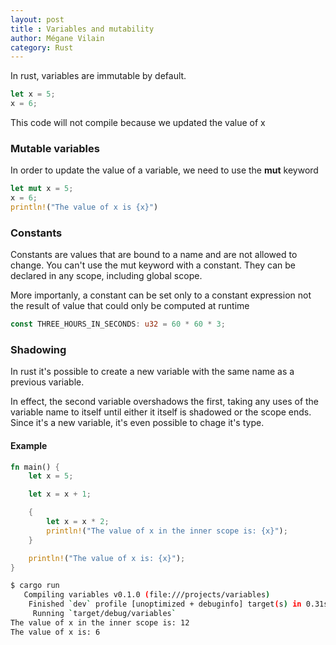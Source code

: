 ```yaml
---
layout: post
title : Variables and mutability 
author: Mégane Vilain
category: Rust
---
```



In rust, variables are immutable by default.

```rust
let x = 5;
x = 6;
```
This code will not compile because we updated the value of x 

### Mutable variables
In order to update the value of a variable, we need to use the **mut** keyword

```rust
let mut x = 5;
x = 6;
println!("The value of x is {x}")
```
### Constants

Constants are values that are bound to a name and are not allowed to change. 
You can't use the mut keyword with a constant. They can be declared in any scope, including global scope.

More importanly, a constant can be set only to a constant expression not the result of value that could only be computed at runtime

```rust
const THREE_HOURS_IN_SECONDS: u32 = 60 * 60 * 3;
```

### Shadowing 

In rust it's possible to create a new variable with the same name as a previous variable.

In effect, the second variable overshadows the first, taking any uses of the variable name to itself until either it itself is shadowed or the scope ends. 
Since it's a new variable, it's even possible to chage it's type.

#### Example

```rust
fn main() {
    let x = 5;

    let x = x + 1;

    {
        let x = x * 2;
        println!("The value of x in the inner scope is: {x}");
    }

    println!("The value of x is: {x}");
}
```

```sh
$ cargo run
   Compiling variables v0.1.0 (file:///projects/variables)
    Finished `dev` profile [unoptimized + debuginfo] target(s) in 0.31s
     Running `target/debug/variables`
The value of x in the inner scope is: 12
The value of x is: 6
```
